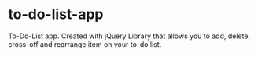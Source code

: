 # to-do-list-app
To-Do-List app. Created with jQuery Library that allows you to add, delete, cross-off and rearrange item on your to-do list.
